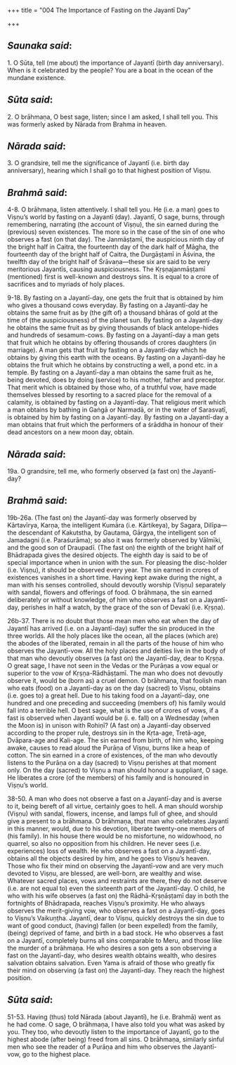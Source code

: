 +++
title = "004 The Importance of Fasting on the Jayantī Day"

+++
 

## *Saunaka said*:

1\. O Sūta, tell (me about) the importance of Jayantī (birth day anniversary). When is it celebrated by the people? You are a boat in the ocean of the mundane existence.

## *Sūta said*:

2\. O brāhmaṇa, O best sage, listen; since I am asked, I shall tell you. This was formerly asked by Nārada from Brahma in heaven.

## *Nārada said*:

3\. O grandsire, tell me the significance of Jayantī (i.e. birth day anniversary), hearing which I shall go to that highest position of Viṣṇu.

## *Brahmā said*:

4-8. O brāhmaṇa, listen attentively. I shall tell you. He (i.e. a man) goes to Viṣṇu’s world by fasting on a Jayantī (day). Jayantī, O sage, burns, through remembering, narrating (the account of Viṣṇu), the sin earned during the (previous) seven existences. The more so in the case of the sin of one who observes a fast (on that day). The Janmāṣṭamī, the auspicious ninth day of the bright half in Caitra, the fourteenth day of the dark half of Māgha, the fourteenth day of the bright half of Caitra, the Durgāṣṭamī in Āśvina, the twelfth day of the bright half of Śrāvaṇa—these six are said to be very meritorious Jayantīs, causing auspiciousness. The Kṛṣṇajanmāṣṭamī (mentioned) first is well-known and destroys sins. It is equal to a crore of sacrifices and to myriads of holy places.

9-18. By fasting on a Jayantī-day, one gets the fruit that is obtained by him who gives a thousand cows everyday. By fasting on a Jayantī-day he obtains the same fruit as by (the gift of) a thousand bhāras of gold at the time of (the auspiciousness) of the planet sun. By fasting on a Jayantī-day he obtains the same fruit as by giving thousands of black antelope-hides and hundreds of sesamum-cows. By fasting on a Jayantī-day a man gets that fruit which he obtains by offering thousands of crores daughters (in marriage). A man gets that fruit by fasting on a Jayantī-day which he obtains by giving this earth with the oceans. By fasting on a Jayantī-day he obtains the fruit which he obtains by constructing a well, a pond etc. in a temple. By fasting on a Jayantī-day a man obtains the same fruit as he, being devoted, does by doing (service) to his mother, father and preceptor. That merit which is obtained by those who, of a truthful vow, have made themselves blessed by resorting to a sacred place for the removal of a calamity, is obtained by fasting on a Jayantī-day. That religious merit which a man obtains by bathing in Gaṅgā or Narmadā, or in the water of Sarasvatī, is obtained by him by fasting on a Jayantī-day. By fasting on a Jayantī-day a man obtains that fruit which the performers of a śrāddha in honour of their dead ancestors on a new moon day, obtain.

## *Nārada said*:

19a. O grandsire, tell me, who formerly observed (a fast on) the Jayantī-day?

## *Brahmā said*:

19b-26a. (The fast on) the Jayantī-day was formerly observed by Kārtavīrya, Karṇa, the intelligent Kumāra (i.e. Kārtikeya), by Sagara, Dilīpa—the descendant of Kakutstha, by Gautama, Gārgya, the intelligent son of Jamadagni (i.e. Paraśurāma); so also it was formerly observed by Vālmīki, and the good son of Draupadī. (The fast on) the eighth of the bright half of Bhādrapada gives the desired objects. The eighth day is said to be of special importance when in union with the sun. For pleasing the disc-holder (i.e. Viṣṇu), it should be observed every year. The sin earned in crores of existences vanishes in a short time. Having kept awake during the night, a man with his senses controlled, should devoutly worship (Viṣṇu) separately with sandal, flowers and offerings of food. O brāhmaṇa, the sin earned deliberately or without knowledge, of him who observes a fast on a Jayantī-day, perishes in half a watch, by the grace of the son of Devakī (i.e. Kṛṣṇa).

26b-37. There is no doubt that those mean men who eat when the day of Jayantī has arrived (i.e. on a Jayantī-day) suffer the sin produced in the three worlds. All the holy places like the ocean, all the places (which are) the abodes of the liberated, remain in all the parts of the house of him who observes the Jayantī-vow. All the holy places and deities live in the body of that man who devoutly observes (a fast on) the Jayantī-day, dear to Kṛṣṇa. O great sage, I have not seen in the Vedas or the Purāṇas a vow equal or superior to the vow of Kṛṣṇa-Rādhāṣṭamī. The man who does not devoutly observe it, would be (born as) a cruel demon. O brāhmaṇa, that foolish man who eats (food) on a Jayantī-day as on the day (sacred) to Viṣṇu, obtains (i.e. goes to) a great hell. Due to his taking food on a Jayantī-day, one hundred and one preceding and succeeding (members of) his family would fall into a terrible hell. O best sage, what is the use of crores of vows, if a fast is observed when Jayantī would be (i. e. fall) on a Wednesday (when the Moon is) in unison with Rohiṇī? (A fast on) a Jayantī-day observed according to the proper rule, destroys sin in the Kṛta-age, Tretā-age, Dvāpara-age and Kali-age. The sin earned from birth, of him who, keeping awake, causes to read aloud the Purāṇa of Viṣṇu, burns like a heap of cotton. The sin earned in a crore of existences, of the man who devoutly listens to the Purāṇa on a day (sacred) to Viṣṇu perishes at that moment only. On the day (sacred) to Viṣṇu a man should honour a suppliant, O sage. He liberates a crore (of the members) of his family and is honoured in Viṣṇu’s world.

38-50. A man who does not observe a fast on a Jayantī-day and is averse to it, being bereft of all virtue, certainly goes to hell. A man should worship (Viṣṇu) with sandal, flowers, incense, and lamps full of ghee, and should give a present to a brāhmaṇa. O brāhmaṇa, that man who celebrates Jayantī in this manner, would, due to his devotion, liberate twenty-one members of (his family). In his house there would be no misfortune, no widowhood, no quarrel, so also no opposition from his children. He never sees (i.e. experiences) loss of wealth. He who observes a fast on a Jayantī-day, obtains all the objects desired by him, and he goes to Viṣṇu’s heaven. Those who fix their mind on observing the Jayantī-vow and are very much devoted to Viṣṇu, are blessed, are well-born, are wealthy and wise. Whatever sacred places, vows and restraints are there, they do not deserve (i.e. are not equal to) even the sixteenth part of the Jayantī-day. O child, he who with his wife observes (a fast on) the Rādhā-Kṛṣṇāṣṭamī day in both the fortnights of Bhādrapada, reaches Viṣṇu’s proximity. He who always observes the merit-giving vow, who observes a fast on a Jayantī-day, goes to Viṣṇu’s Vaikuṇṭha. Jayantī, dear to Viṣṇu, quickly destroys the sin due to want of good conduct, (having) fallen (or been expelled) from the family, (being) deprived of fame, and birth in a bad stock. He who observes a fast on a Jayantī, completely burns all sins comparable to Meru, and those like the murder of a brāhmaṇa. He who desires a son gets a son observing a fast on the Jayantī-day, who desires wealth obtains wealth, who desires salvation obtains salvation. Even Yama is afraid of those who greatly fix their mind on observing (a fast on) the Jayantī-day. They reach the highest position.

## *Sūta said*:

51-53. Having (thus) told Nārada (about Jayantī), he (i.e. Brahmā) went as he had come. O sage, O brāhmaṇa, I have also told you what was asked by you. They too, who devoutly listen to the importance of Jayantī, go to the highest abode (after being) freed from all sins. O brāhmaṇa, similarly sinful men who see the reader of a Purāṇa and him who observes the Jayantī-vow, go to the highest place.



